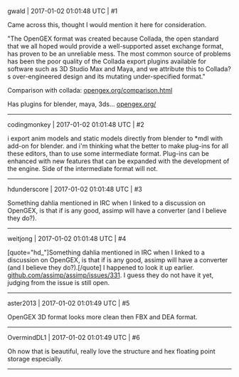gwald | 2017-01-02 01:01:48 UTC | #1

Came across this, thought I would mention it here for consideration.

"The OpenGEX format was created because Collada, the open standard that we all hoped would provide a well-supported asset exchange format, has proven to be an unreliable mess. The most common source of problems has been the poor quality of the Collada export plugins available for software such as 3D Studio Max and Maya, and we attribute this to Collada?s over-engineered design and its mutating under-specified format."

Comparison with collada:
[opengex.org/comparison.html](http://opengex.org/comparison.html)

Has plugins for blender, maya, 3ds...
[opengex.org/](http://opengex.org/)

-------------------------

codingmonkey | 2017-01-02 01:01:48 UTC | #2

i export anim models  and static models directly from blender to *mdl with add-on for blender.
and i'm thinking what the better to make plug-ins for all these editors, than to use some intermediate format. 
Plug-ins can be enhanced with new features that can be expanded with the development of the engine. 
Side of the intermediate format will not.

-------------------------

hdunderscore | 2017-01-02 01:01:48 UTC | #3

Something dahlia mentioned in IRC when I linked to a discussion on OpenGEX, is that if is any good, assimp will have a converter (and I believe they do?).

-------------------------

weitjong | 2017-01-02 01:01:48 UTC | #4

[quote="hd_"]Something dahlia mentioned in IRC when I linked to a discussion on OpenGEX, is that if is any good, assimp will have a converter (and I believe they do?).[/quote]
I happened to look it up earlier. [github.com/assimp/assimp/issues/331](https://github.com/assimp/assimp/issues/331). I guess they do not have it yet, judging from the issue is still open.

-------------------------

aster2013 | 2017-01-02 01:01:49 UTC | #5

OpenGEX 3D format looks more clean then FBX and DEA format.

-------------------------

OvermindDL1 | 2017-01-02 01:01:49 UTC | #6

Oh now that is beautiful, really love the structure and hex floating point storage especially.

-------------------------

